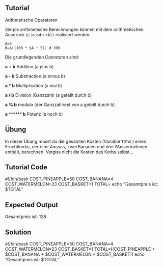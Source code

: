 Tutorial
--------
Arithmetische Operatoren

Simple arithmetische Berechnungen können mit dem arithmetischen Ausdruck `$((ausdruck))` realisiert werden.

    A=3
    B=$((100 * $A + 5)) # 305

Die grundlegenden Operatoren sind:

**a + b**  Addition (a plus b)

**a - b**  Substraction (a minus b)

**a * b**  Multiplication (a mal b)

**a / b**  Division (Ganzzahl) (a geteilt durch b)

**a % b**  modulo (der Ganzzahlrest von a geteilt durch b)

**a** ****** **b** Potenz (a hoch b)

Übung
-----
In dieser Übung musst du die gesamten Kosten (Variable `TOTAL`) eines Fruchtkorbs, der eine Ananas, zwei Bananen und drei Wassermelonen enthält, berechnen. Vergiss nicht die Kosten des Korbs selbst...

Tutorial Code
-------------
#!/bin/bash
COST_PINEAPPLE=50
COST_BANANA=4
COST_WATERMELON=23
COST_BASKET=1
TOTAL=
echo "Gesamtpreis ist: $TOTAL"

Expected Output
-----------------
Gesamtpreis ist: 128

Solution
------
#!/bin/bash
COST_PINEAPPLE=50
COST_BANANA=4
COST_WATERMELON=23
COST_BASKET=1
TOTAL=$(($COST_PINEAPPLE + $COST_BANANA + $COST_WATERMELON + $COST_BASKET))
echo "Gesamtpreis ist: $TOTAL"
